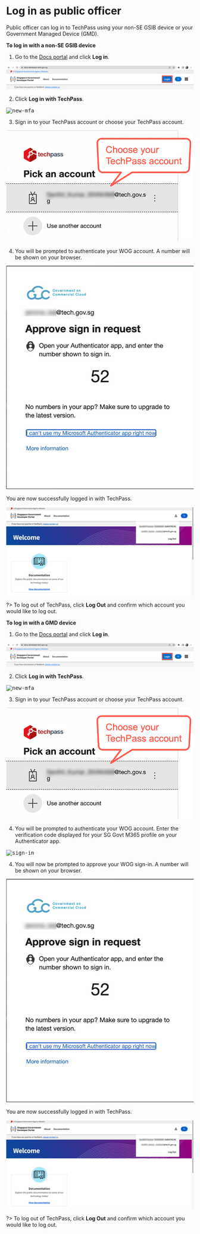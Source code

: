 # Log in as public officer

Public officer can log in to TechPass using your non-SE GSIB device or your Government Managed Device (GMD).

**To log in with a non-SE GSIB device**

1. Go to the [Docs portal](https://docs.developer.tech.gov.sg/) and click **Log in**.

<kbd>![new-mfa](assets/images/onboarding/po-non-se/new-docs-portal.png)</kbd>

2. Click **Log in with TechPass**.

<kbd>![new-mfa](assets/images/onboarding/po-non-se/new-docs.png)</kbd>

3. Sign in to your TechPass account or choose your TechPass account.

<kbd>![sign-in](assets/images/access-sgts-services-using-techpass/log-in-with-techpass.png)</kbd>

4. You will be prompted to authenticate your WOG account. A number will be shown on your browser.

<kbd>![new-mfa](assets/images/onboarding/po-non-se/new-mfa.png)</kbd>

You are now successfully logged in with TechPass.

<kbd>![after-po-login](assets/images/access-sgts-services-using-techpass/final.png)</kbd>

?> To log out of TechPass, click **Log Out** and confirm which account you would like to log out.

**To log in with a GMD device**

1. Go to the [Docs portal](https://docs.developer.tech.gov.sg/) and click **Log in**.

<kbd>![new-mfa](assets/images/onboarding/po-non-se/new-docs-portal.png)</kbd>

2. Click **Log in with TechPass**.

<kbd>![new-mfa](assets/images/onboarding/po-non-se/new-docs.png)</kbd>

3. Sign in to your TechPass account or choose your TechPass account.

<kbd>![sign-in](assets/images/access-sgts-services-using-techpass/log-in-with-techpass.png)</kbd>

4. You will be prompted to authenticate your WOG account. Enter the verification code displayed for your SG Govt M365 profile on your Authenticator app.
 
<kbd>![sign-in](assets/images/assets/images/access-sgts-services-using-techpass/verification-code-po.png)</kbd>

4. You will now be prompted to approve your WOG sign-in. A number will be shown on your browser.

<kbd>![new-mfa](assets/images/onboarding/po-non-se/new-mfa.png)</kbd>

You are now successfully logged in with TechPass.

<kbd>![after-po-login](assets/images/access-sgts-services-using-techpass/final.png)</kbd>

?> To log out of TechPass, click **Log Out** and confirm which account you would like to log out.
